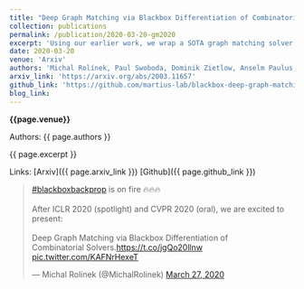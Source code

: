 ```yaml
---
title: "Deep Graph Matching via Blackbox Differentiation of Combinatorial Solvers"
collection: publications
permalink: /publication/2020-03-20-gm2020
excerpt: 'Using our earlier work, we wrap a SOTA graph matching solver into a neural network building block. With additional help of a few architectural trick, we obtain SOTA on deep graph matching benchmarks.'
date: 2020-03-20
venue: 'Arxiv'
authors: 'Michal Rolínek, Paul Swoboda, Dominik Zietlow, Anselm Paulus, Vít Musil, Georg Martius'
arxiv_link: 'https://arxiv.org/abs/2003.11657'
github_link: 'https://github.com/martius-lab/blackbox-deep-graph-matching'
blog_link:
---
```


**{{page.venue}}**

Authors: {{ page.authors }}

{{ page.excerpt }}

Links: [Arxiv]({{ page.arxiv_link }})   [Github]({{ page.github_link }})

<blockquote class="twitter-tweet"><p lang="en" dir="ltr"><a href="https://twitter.com/hashtag/blackboxbackprop?src=hash&amp;ref_src=twsrc%5Etfw">#blackboxbackprop</a> is on fire 🔥🔥🔥<br><br>After ICLR 2020 (spotlight) and CVPR 2020 (oral), we are excited to present:<br><br>Deep Graph Matching via Blackbox Differentiation of<br>Combinatorial Solvers.<a href="https://t.co/jgQo20llnw">https://t.co/jgQo20llnw</a> <a href="https://t.co/KAFNrHexeT">pic.twitter.com/KAFNrHexeT</a></p>&mdash; Michal Rolínek (@MichalRolinek) <a href="https://twitter.com/MichalRolinek/status/1243535097325903875?ref_src=twsrc%5Etfw">March 27, 2020</a></blockquote> <script async src="https://platform.twitter.com/widgets.js" charset="utf-8"></script>

